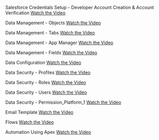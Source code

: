 Salesforce Credentials Setup - Developer Account Creation & Account Verification
[Watch the Video](https://drive.google.com/file/d/1H7qtDuPd0nh62P7fRM__bNH0VlEPW3Ex/view?usp=drive_link)

Data Management - Objects
[Watch the Video](https://drive.google.com/file/d/1UhW77FtGIVxzceLQKIMvH9KLVgm38iar/view?usp=drive_link)

Data Management - Tabs
[Watch the Video](https://drive.google.com/file/d/1-scOcJEyvNnehGisykp7dqu5pIPfp0Dq/view?usp=drive_link)

Data Management  - App Manager
[Watch the Video](https://drive.google.com/file/d/1jdq1CQV815OtI1mfxfxBto7HWqQZEN7F/view?usp=drive_link)

Data Management - Fields
[Watch the Video](https://drive.google.com/file/d/1WC5H-UtG8wrXITh9F4nYcCOCWZ-UnQEJ/view?usp=drive_link)

Data Configuration
[Watch the Video](https://drive.google.com/file/d/16HT7Qh2crg1KPDo9vwadCIHxE575tGPF/view?usp=drive_link)

Data Security - Profiles
[Watch the Video](https://drive.google.com/file/d/1JcwkZZpX56grPM2bDTBxvzRVUEeUjFuK/view?usp=drive_link)

Data Security - Roles
[Watch the Video](https://drive.google.com/file/d/10yavhiRNKGP87qkDzeGr53czo7sYnw41/view?usp=drive_link)

Data Security - Users
[Watch the Video](https://drive.google.com/file/d/1r7SZOL6Q69Gq9HVppdMfIoAtJyBYPxrs/view?usp=drive_link)

Data Security - Permission_Platform_1
[Watch the Video](https://drive.google.com/file/d/1lUmiqtDFSgcpV4mZv0YXsqFNICZVvkMu/view?usp=drive_link)

Email Template
[Watch the Video](https://drive.google.com/file/d/12VkCqEO88hWY3XSJxBKCjodpe7S__7x2/view?usp=drive_link)

Flows
[Watch the Video](https://drive.google.com/file/d/1WfQcQQzUuvnRTT5PQFa3rGmndrnNyN5Z/view?usp=drive_link)

Automation Using Apex
[Watch the Video](https://drive.google.com/file/d/1t1wvJe2a9Un_gSn8TDLhf9PNZKJV8TsY/view?usp=drive_link)
